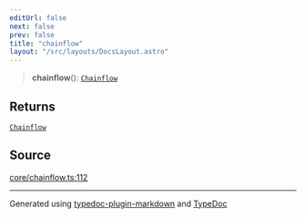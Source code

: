 ```yaml
---
editUrl: false
next: false
prev: false
title: "chainflow"
layout: "/src/layouts/DocsLayout.astro"
---
```


> **chainflow**(): [`Chainflow`](/api/classes/chainflow/)

## Returns

[`Chainflow`](/api/classes/chainflow/)

## Source

[core/chainflow.ts:112](https://github.com/edwinlzs/chainflow/blob/902c18e/src/core/chainflow.ts#L112)

***

Generated using [typedoc-plugin-markdown](https://www.npmjs.com/package/typedoc-plugin-markdown) and [TypeDoc](https://typedoc.org/)

